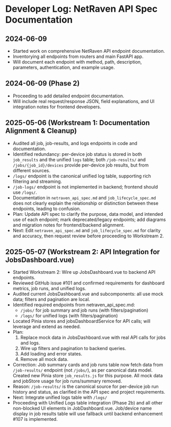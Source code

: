 # Developer Log: NetRaven API Spec Documentation

## 2024-06-09
- Started work on comprehensive NetRaven API endpoint documentation.
- Inventorying all endpoints from routers and main FastAPI app.
- Will document each endpoint with method, path, description, parameters, authentication, and example usage. 

## 2024-06-09 (Phase 2)
- Proceeding to add detailed endpoint documentation.
- Will include real request/response JSON, field explanations, and UI integration notes for frontend developers. 

## 2025-05-06 (Workstream 1: Documentation Alignment & Cleanup)
- Audited all job, job-results, and logs endpoints in code and documentation.
- Identified redundancy: per-device job status is stored in both `job_results` and the unified `logs` table; both `/job-results/` and `/jobs/{job_id}/devices` provide per-device job results, but from different sources.
- `/logs/` endpoint is the canonical unified log table, supporting rich filtering and streaming.
- `/job-logs/` endpoint is not implemented in backend; frontend should use `/logs/`.
- Documentation in `netraven_api_spec.md` and `job_lifecycle_spec.md` does not clearly explain the relationship or distinction between these endpoints, leading to confusion.
- Plan: Update API spec to clarify the purpose, data model, and intended use of each endpoint; mark deprecated/legacy endpoints; add diagrams and migration notes for frontend/backend alignment.
- Next: Edit `netraven_api_spec.md` and `job_lifecycle_spec.md` for clarity and accuracy, then request review before proceeding to Workstream 2. 

## 2025-05-07 (Workstream 2: API Integration for JobsDashboard.vue)
- Started Workstream 2: Wire up JobsDashboard.vue to backend API endpoints.
- Reviewed GitHub issue #101 and confirmed requirements for dashboard metrics, job runs, and unified logs.
- Audited current JobsDashboard.vue and subcomponents: all use mock data; filters and pagination are local.
- Identified required endpoints from netraven_api_spec.md:
  - `/jobs/` for job summary and job runs (with filters/pagination)
  - `/logs/` for unified logs (with filters/pagination)
- Located Pinia stores and jobsDashboardService for API calls; will leverage and extend as needed.
- Plan:
  1. Replace mock data in JobsDashboard.vue with real API calls for jobs and logs.
  2. Wire up filters and pagination to backend queries.
  3. Add loading and error states.
  4. Remove all mock data.
- Correction: Job summary cards and job runs table now fetch data from `/job-results/` endpoint (not `/jobs/`), as per canonical data model. Created new Pinia store `job_results.js` for this purpose. All mock data and jobStore usage for job runs/summary removed.
- Reason: `/job-results/` is the canonical source for per-device job run history and status, as clarified in the API spec and project requirements.
- Next: Integrate unified logs table with `/logs/`
- Proceeding with Unified Logs table integration (Phase 2b) and all other non-blocked UI elements in JobDashboard.vue. Job/device name display in job results table will use fallback until backend enhancement #107 is implemented.